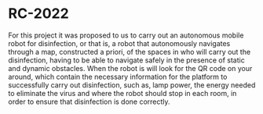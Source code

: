 # RC-2022
For this project it was proposed to us to carry out an autonomous mobile robot for disinfection, or that is, a robot that autonomously navigates through a map, constructed a priori, of the spaces in who will carry out the disinfection, having to be able to navigate safely in the presence of static and dynamic obstacles. When the robot is will look for the QR code on your around, which contain the necessary information for the platform to successfully carry out disinfection, such as, lamp power, the energy needed to eliminate the virus and where the robot should stop in each room, in order to ensure that disinfection is done correctly.

